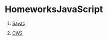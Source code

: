 # HomeworksJavaScript


1. [Sayaç](https://sameteraslan.github.io/HomeworksJavaScript/sayac.html)

2. [CW2](https://sameteraslan.github.io/ArrayIslemleri.html)
